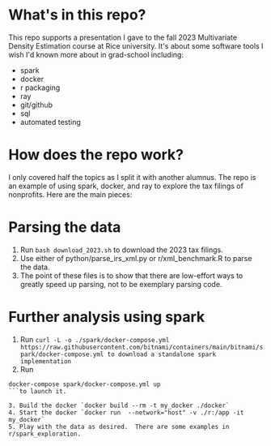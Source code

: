 # What's in this repo?
This repo supports a presentation I gave to the fall 2023 Multivariate Density Estimation course at Rice university. It's about some software tools I wish I'd known more about in grad-school including:

* spark
* docker
* r packaging
* ray
* git/github
* sql
* automated testing

# How does the repo work?
I only covered half the topics as I split it with another alumnus. The repo is an example of using spark, docker, and ray to explore the tax filings of nonprofits.  Here are the main pieces:

# Parsing the data
1. Run `bash download_2023.sh` to download the 2023 tax filings.
2. Use either of python/parse_irs_xml.py or r/xml_benchmark.R to parse the data.
3. The point of these files is to show that there are low-effort ways to greatly speed up parsing, not to be exemplary parsing code.

# Further analysis using spark
1. Run ```curl -L -o ./spark/docker-compose.yml  https://raw.githubusercontent.com/bitnami/containers/main/bitnami/spark/docker-compose.yml to download a standalone spark implementation```
2. Run
```
docker-compose spark/docker-compose.yml up
```to launch it.

3. Build the docker `docker build --rm -t my_docker ./docker`
4. Start the docker `docker run  --network="host" -v ./r:/app -it my_docker`
5. Play with the data as desired.  There are some examples in r/spark_exploration.